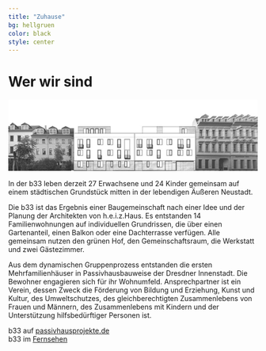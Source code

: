 ```yaml
---
title: "Zuhause"
bg: hellgruen
color: black
style: center
---
```


# Wer wir sind


![Fassade Böhmische Straße 33](img/b33_fassade.jpg)

In der b33 leben derzeit 27 Erwachsene und 24 Kinder gemeinsam auf einem städtischen Grundstück mitten in der lebendigen Äußeren Neustadt.

Die b33 ist das Ergebnis einer Baugemeinschaft nach einer Idee und der Planung der Architekten von h.e.i.z.Haus. Es entstanden 14 Familienwohnungen auf individuellen Grundrissen, die über einen Gartenanteil, einen Balkon oder eine Dachterrasse verfügen. Alle gemeinsam nutzen den grünen Hof, den Gemeinschaftsraum, die Werkstatt und zwei Gästezimmer.

Aus dem dynamischen Gruppenprozess entstanden die ersten Mehrfamilienhäuser in Passivhausbauweise der Dresdner Innenstadt.
Die Bewohner engagieren sich für ihr Wohnumfeld. Ansprechpartner ist ein Verein, dessen Zweck die Förderung von Bildung und Erziehung, Kunst und Kultur, des Umweltschutzes, des gleichberechtigten Zusammenlebens von Frauen und Männern, des Zusammenlebens mit Kindern und der Unterstützung hilfsbedürftiger Personen ist.

b33 auf [passivhausprojekte.de](http://www.passivhausprojekte.de/projekte.php?detail=1242)  
b33 im [Fernsehen](http://de.youtube.com/watch?v=jIQZzDPPjXQ)
